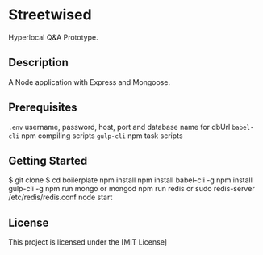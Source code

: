 # Streetwised

Hyperlocal Q&A Prototype.

## Description

A Node application with Express and Mongoose.

## Prerequisites

`.env` username, password, host, port and database name for dbUrl
`babel-cli` npm compiling scripts
`gulp-cli` npm task scripts


## Getting Started

  $ git clone
	$ cd boilerplate
	npm install
  npm install babel-cli -g
  npm install gulp-cli -g
  npm run mongo or mongod
  npm run redis or sudo redis-server /etc/redis/redis.conf
  node start

## License

This project is licensed under the [MIT License]
